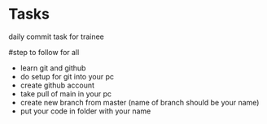 # Tasks
daily commit task for trainee

#step to follow for all
 - learn git and github
 - do setup for git into your pc  
 - create github account
 - take pull of main in your pc
 - create new branch from master (name of branch should be your name)
 - put your code in folder with your name 
